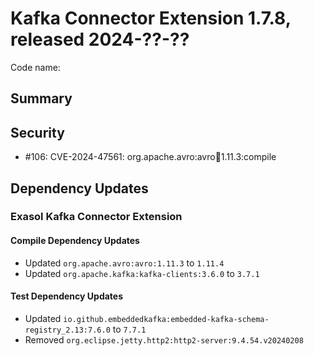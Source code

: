 # Kafka Connector Extension 1.7.8, released 2024-??-??

Code name:

## Summary

## Security

* #106: CVE-2024-47561: org.apache.avro:avro:jar:1.11.3:compile

## Dependency Updates

### Exasol Kafka Connector Extension

#### Compile Dependency Updates

* Updated `org.apache.avro:avro:1.11.3` to `1.11.4`
* Updated `org.apache.kafka:kafka-clients:3.6.0` to `3.7.1`

#### Test Dependency Updates

* Updated `io.github.embeddedkafka:embedded-kafka-schema-registry_2.13:7.6.0` to `7.7.1`
* Removed `org.eclipse.jetty.http2:http2-server:9.4.54.v20240208`
